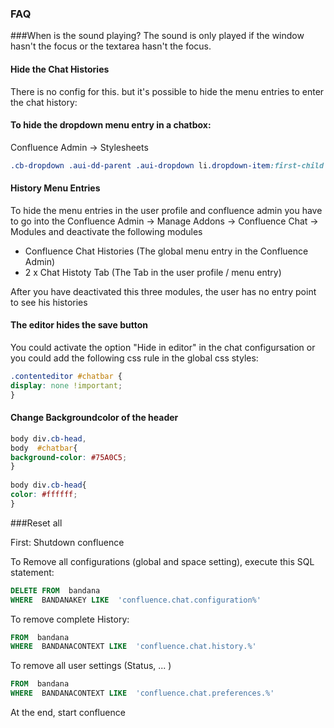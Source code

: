 ### FAQ

###When is the sound playing?
The sound is only played if the window hasn't the focus or the textarea hasn't the focus.

#### Hide the Chat Histories
There is no config for this. but it's possible to hide the menu entries to enter the chat history:

#### To hide the dropdown menu entry in a chatbox:
Confluence Admin -> Stylesheets

```css
.cb-dropdown .aui-dd-parent .aui-dropdown li.dropdown-item:first-child {display:none;}
```
#### History Menu Entries 
To hide the menu entries in the user profile and confluence admin you have to go into the Confluence Admin -> Manage Addons -> Confluence Chat -> Modules and deactivate the following modules 
* Confluence Chat Histories (The global menu entry in the Confluence Admin)
* 2 x Chat Histoty Tab (The Tab in the user profile / menu entry)

After you have deactivated this three modules, the user has no entry point to see his histories



#### The editor hides the save button
You could activate the option "Hide in editor" in the chat configursation or you could add the following css rule in the global css styles:

```css
.contenteditor #chatbar {
display: none !important;
}
```

#### Change Backgroundcolor of the header

```css
body div.cb-head,
body  #chatbar{
background-color: #75A0C5;
}
 
body div.cb-head{
color: #ffffff;
}

```
###Reset all

First: Shutdown confluence

To Remove all configurations (global and space setting), execute this SQL statement:
<!-- language: sql -->
```sql
DELETE FROM  bandana
WHERE  BANDANAKEY LIKE  'confluence.chat.configuration%'
```
To remove complete History: 

```sql
FROM  bandana
WHERE  BANDANACONTEXT LIKE  'confluence.chat.history.%'
```
To remove all user settings (Status, ... )
```sql
FROM  bandana
WHERE  BANDANACONTEXT LIKE  'confluence.chat.preferences.%'
```


At the end, start confluence
